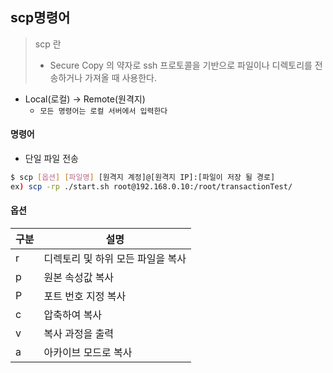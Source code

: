 ## scp명령어

>scp 란
>
>- Secure Copy 의 약자로 ssh 프로토콜을 기반으로 파일이나 디렉토리를 전송하거나 가져올 때 사용한다.



- Local(로컬) -> Remote(원격지)
  -  `모든 명령어는 로컬 서버에서 입력한다`



#### 명령어

- 단일 파일 전송

```bash
$ scp [옵션] [파일명] [원격지 계정]@[원격지 IP]:[파일이 저장 될 경로]
ex) scp -rp ./start.sh root@192.168.0.10:/root/transactionTest/
```



#### 옵션

| 구분 | 설명                              |
| ---- | --------------------------------- |
| r    | 디렉토리 및 하위 모든 파일을 복사 |
| p    | 원본 속성값 복사                  |
| P    | 포트 번호 지정 복사               |
| c    | 압축하여 복사                     |
| v    | 복사 과정을 출력                  |
| a    | 아카이브 모드로 복사              |

